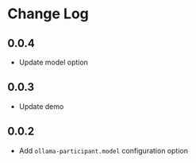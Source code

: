 # Change Log

## 0.0.4

- Update model option

## 0.0.3

- Update demo

## 0.0.2

- Add `ollama-participant.model` configuration option
